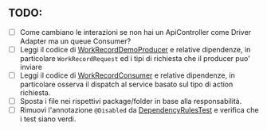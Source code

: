## TODO:

- [ ] Come cambiano le interazioni se non hai un ApiController come Driver Adapter ma un queue Consumer?
- [ ] Leggi il codice
  di [WorkRecordDemoProducer](src/main/java/io/doubleloop/driverreactive/WorkRecordDemoProducer.java) e relative
  dipendenze, in particolare `WorkRecordRequest` ed i tipi di richiesta che il producer puo' inviare
- [ ] Leggi il codice di [WorkRecordConsumer](src/main/java/io/doubleloop/driverreactive/WorkRecordConsumer.java) e
  relative dipendenze, in particolare osserva il dispatch al service basato sul tipo di action richiesta.
- [ ] Sposta i file nei rispettivi package/folder in base alla responsabilità.
- [ ] Rimuovi l'annotazione `@Disabled`
  da [DependencyRulesTest](src/test/java/io/doubleloop/driverreactive/DependencyRulesTest.java#L9) e verifica che i test
  siano verdi.
